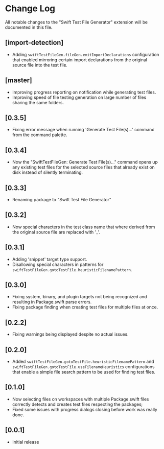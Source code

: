# Change Log

All notable changes to the "Swift Test File Generator" extension will be documented in this file.

## [import-detection]

- Adding `swiftTestFileGen.fileGen.emitImportDeclarations` configuration that enabled mirroring certain import declarations from the original source file into the test file.

## [master]

- Improving progress reporting on notification while generating test files.
- Improving speed of file testing generation on large number of files sharing the same folders.

## [0.3.5]

- Fixing error message when running 'Generate Test File(s)...' command from the command palette.

## [0.3.4]

- Now the "SwiftTestFileGen: Generate Test File(s)..." command opens up any existing test files for the selected source files that already exist on disk instead of silently terminating.

## [0.3.3]

- Renaming package to "Swift Test File Generator"

## [0.3.2]

- Now special characters in the test class name that where derived from the original source file are replaced with '_'.

## [0.3.1]

- Adding 'snippet' target type support.
- Disallowing special characters in patterns for `swiftTestFileGen.gotoTestFile.heuristicFilenamePattern`.

## [0.3.0]

- Fixing system, binary, and plugin targets not being recognized and resulting in Package.swift parse errors.
- Fixing package finding when creating test files for multiple files at once.

## [0.2.2]

- Fixing warnings being displayed despite no actual issues.

## [0.2.0]

- Added `swiftTestFileGen.gotoTestFile.heuristicFilenamePattern` and `swiftTestFileGen.gotoTestFile.useFilenameHeuristics` configurations that enable a simple file search pattern to be used for finding test files.

## [0.1.0]

- Now selecting files on workspaces with multiple Package.swift files correctly detects and creates test files respecting the packages;
- Fixed some issues with progress dialogs closing before work was really done.

## [0.0.1]

- Initial release
